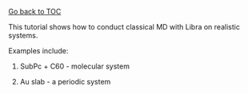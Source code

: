 [Go back to TOC](../../../README.md)

This tutorial shows how to conduct classical MD with Libra on realistic systems. 

Examples include:

1. SubPc + C60  - molecular system

2. Au slab - a periodic system


